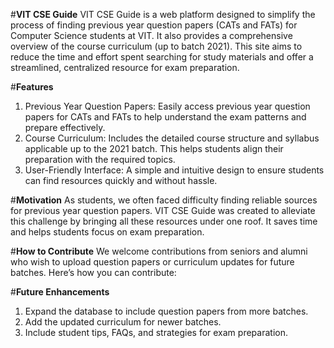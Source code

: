 #__VIT CSE Guide__
VIT CSE Guide is a web platform designed to simplify the process of finding previous year question papers (CATs and FATs) for Computer Science students at VIT. It also provides a comprehensive overview of the course curriculum (up to batch 2021). This site aims to reduce the time and effort spent searching for study materials and offer a streamlined, centralized resource for exam preparation.

#__Features__
1. Previous Year Question Papers: Easily access previous year question papers for CATs and FATs to help understand the exam patterns and prepare effectively.
2. Course Curriculum: Includes the detailed course structure and syllabus applicable up to the 2021 batch. This helps students align their preparation with the required topics.
3. User-Friendly Interface: A simple and intuitive design to ensure students can find resources quickly and without hassle.

#__Motivation__
As students, we often faced difficulty finding reliable sources for previous year question papers. VIT CSE Guide was created to alleviate this challenge by bringing all these resources under one roof. It saves time and helps students focus on exam preparation.

#__How to Contribute__
We welcome contributions from seniors and alumni who wish to upload question papers or curriculum updates for future batches. Here’s how you can contribute:

#__Future Enhancements__
1. Expand the database to include question papers from more batches.
2. Add the updated curriculum for newer batches.
3. Include student tips, FAQs, and strategies for exam preparation.
